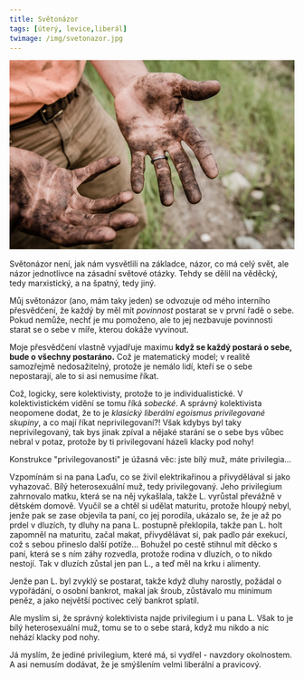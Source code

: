 ```yaml
---
title: Světonázor
tags: [úterý, levice,liberál]
twimage: /img/svetonazor.jpg
---
```


![cover](/img/svetonazor.jpg)

Světonázor není, jak nám vysvětlili na základce, názor, co má celý svět, ale názor jednotlivce na zásadní světové otázky. Tehdy se dělil na věděcký, tedy marxistický, a na špatný, tedy jiný.

Můj světonázor (ano, mám taky jeden) se odvozuje od mého interního přesvědčení, že každý by měl mít _povinnost_ postarat se v první řadě o sebe. Pokud nemůže, nechť je mu pomoženo, ale to jej nezbavuje povinnosti starat se o sebe v míře, kterou dokáže vyvinout.

Moje přesvědčení vlastně vyjadřuje maximu **když se každý postará o sebe, bude o všechny postaráno.** Což je matematický model; v realitě samozřejmě nedosažitelný, protože je nemálo lidí, kteří se o sebe nepostarají, ale to si asi nemusíme říkat.

Což, logicky, sere kolektivisty, protože to je individualistické. V kolektivistickém vidění se tomu říká _sobecké_. A správný kolektivista neopomene dodat, že to je _klasický liberální egoismus privilegované skupiny_, a co mají říkat neprivilegovaní?! Však kdybys byl taky neprivilegovaný, tak bys jinak zpíval a nějaké starání se o sebe bys vůbec nebral v potaz, protože by ti privilegovaní házeli klacky pod nohy!

Konstrukce "privilegovanosti" je úžasná věc: jste bílý muž, máte privilegia...

Vzpomínám si na pana Laďu, co se živil elektrikařinou a přivydělával si jako vyhazovač. Bílý heterosexuální muž, tedy privilegovaný. Jeho privilegium zahrnovalo matku, která se na něj vykašlala, takže L. vyrůstal převážně v dětském domově. Vyučil se a chtěl si udělat maturitu, protože hloupý nebyl, jenže pak se zase objevila ta paní, co jej porodila, ukázalo se, že je až po prdel v dluzích, ty dluhy na pana L. postupně překlopila, takže pan L. holt zapomněl na maturitu, začal makat, přivydělávat si, pak padlo pár exekucí, což s sebou přineslo další potíže... Bohužel po cestě stihnul mít děcko s paní, která se s ním záhy rozvedla, protože rodina v dluzích, o to nikdo nestojí. Tak v dluzích zůstal jen pan L., a teď měl na krku i alimenty.

Jenže pan L. byl zvyklý se postarat, takže když dluhy narostly, požádal o vypořádání, o osobní bankrot, makal jak šroub, zůstávalo mu minimum peněz, a jako největší poctivec celý bankrot splatil.

Ale myslím si, že správný kolektivista najde privilegium i u pana L. Však to je bílý heterosexuální muž, tomu se to o sebe stará, když mu nikdo a nic nehází klacky pod nohy.

Já myslím, že jediné privilegium, které má, si vydřel - navzdory okolnostem. A asi nemusím dodávat, že je smýšlením velmi liberální a pravicový.
